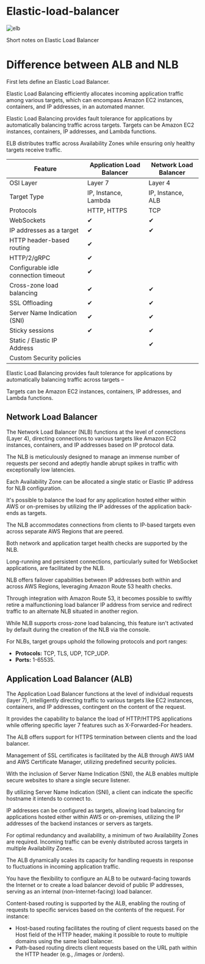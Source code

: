 # Elastic-load-balancer
![elb](https://github.com/McTello/Elastic-load-balancer/assets/89931817/624e4b08-c58a-40bf-98a1-a80595267ada)

Short notes on Elastic Load Balancer
# Difference between ALB and NLB

First lets define an Elastic Load Balancer.

Elastic Load Balancing efficiently allocates incoming application traffic among various targets, which can encompass Amazon EC2 instances, containers, and IP addresses, in an automated manner.

Elastic Load Balancing provides fault tolerance for applications by automatically balancing traffic across targets. Targets can be Amazon EC2 instances, containers, IP addresses, and Lambda functions.

ELB distributes traffic across Availability Zones while ensuring only healthy targets receive traffic.

| Feature | Application Load Balancer | Network Load Balancer |
| --- | --- | --- |
| OSI Layer | Layer 7 | Layer 4 |
| Target Type | IP, Instance, Lambda | IP, Instance, ALB |
| Protocols | HTTP, HTTPS | TCP |
| WebSockets | ✔ | ✔ |
| IP addresses as a target | ✔ | ✔ |
| HTTP header-based routing | ✔ |  |
| HTTP/2/gRPC | ✔ |  |
| Configurable idle connection timeout | ✔ |  |
| Cross-zone load balancing | ✔ | ✔ |
| SSL Offloading | ✔ | ✔ |
| Server Name Indication (SNI) | ✔ | ✔ |
| Sticky sessions | ✔ | ✔ |
| Static / Elastic IP Address |  | ✔ |
| Custom Security policies |  |  |

Elastic Load Balancing provides fault tolerance for applications by automatically balancing traffic across targets –

Targets can be Amazon EC2 instances, containers, IP addresses, and Lambda functions.

## Network Load Balancer

The Network Load Balancer (NLB) functions at the level of connections (Layer 4), directing connections to various targets like Amazon EC2 instances, containers, and IP addresses based on IP protocol data.

The NLB is meticulously designed to manage an immense number of requests per second and adeptly handle abrupt spikes in traffic with exceptionally low latencies.

Each Availability Zone can be allocated a single static or Elastic IP address for NLB configuration.

It's possible to balance the load for any application hosted either within AWS or on-premises by utilizing the IP addresses of the application back-ends as targets.

The NLB accommodates connections from clients to IP-based targets even across separate AWS Regions that are peered.

Both network and application target health checks are supported by the NLB.

Long-running and persistent connections, particularly suited for WebSocket applications, are facilitated by the NLB.

NLB offers failover capabilities between IP addresses both within and across AWS Regions, leveraging Amazon Route 53 health checks.

Through integration with Amazon Route 53, it becomes possible to swiftly retire a malfunctioning load balancer IP address from service and redirect traffic to an alternate NLB situated in another region.

While NLB supports cross-zone load balancing, this feature isn't activated by default during the creation of the NLB via the console.

For NLBs, target groups uphold the following protocols and port ranges:

- **Protocols:** TCP, TLS, UDP, TCP_UDP.
- **Ports:** 1-65535.

## Application Load Balancer (ALB)

The Application Load Balancer functions at the level of individual requests (layer 7), intelligently directing traffic to various targets like EC2 instances, containers, and IP addresses, contingent on the content of the request.

It provides the capability to balance the load of HTTP/HTTPS applications while offering specific layer 7 features such as X-Forwarded-For headers.

The ALB offers support for HTTPS termination between clients and the load balancer.

Management of SSL certificates is facilitated by the ALB through AWS IAM and AWS Certificate Manager, utilizing predefined security policies.

With the inclusion of Server Name Indication (SNI), the ALB enables multiple secure websites to share a single secure listener.

By utilizing Server Name Indication (SNI), a client can indicate the specific hostname it intends to connect to.

IP addresses can be configured as targets, allowing load balancing for applications hosted either within AWS or on-premises, utilizing the IP addresses of the backend instances or servers as targets.

For optimal redundancy and availability, a minimum of two Availability Zones are required. Incoming traffic can be evenly distributed across targets in multiple Availability Zones.

The ALB dynamically scales its capacity for handling requests in response to fluctuations in incoming application traffic.

You have the flexibility to configure an ALB to be outward-facing towards the Internet or to create a load balancer devoid of public IP addresses, serving as an internal (non-Internet-facing) load balancer.

Content-based routing is supported by the ALB, enabling the routing of requests to specific services based on the contents of the request. For instance:

- Host-based routing facilitates the routing of client requests based on the Host field of the HTTP header, making it possible to route to multiple domains using the same load balancer.
- Path-based routing directs client requests based on the URL path within the HTTP header (e.g., /images or /orders).
